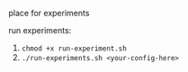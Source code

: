 place for experiments

run experiments:
1) `chmod +x run-experiment.sh`
2) `./run-experiments.sh <your-config-here>`

